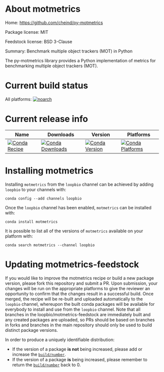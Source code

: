About motmetrics
================

Home: https://github.com/cheind/py-motmetrics

Package license: MIT

Feedstock license: BSD 3-Clause

Summary: Benchmark multiple object trackers (MOT) in Python

The py-motmetrics library provides a Python implementation of metrics for benchmarking multiple object trackers (MOT).


Current build status
====================

All platforms:
[![noarch](https://img.shields.io/circleci/project/github/loopbio/motmetrics-feedstock/master.svg?label=noarch)](https://circleci.com/gh/loopbio/motmetrics-feedstock)

Current release info
====================

| Name | Downloads | Version | Platforms |
| --- | --- | --- | --- |
| [![Conda Recipe](https://img.shields.io/badge/recipe-motmetrics-green.svg)](https://anaconda.org/loopbio/motmetrics) | [![Conda Downloads](https://img.shields.io/conda/dn/loopbio/motmetrics.svg)](https://anaconda.org/loopbio/motmetrics) | [![Conda Version](https://img.shields.io/conda/vn/loopbio/motmetrics.svg)](https://anaconda.org/loopbio/motmetrics) | [![Conda Platforms](https://img.shields.io/conda/pn/loopbio/motmetrics.svg)](https://anaconda.org/loopbio/motmetrics) |

Installing motmetrics
=====================

Installing `motmetrics` from the `loopbio` channel can be achieved by adding `loopbio` to your channels with:

```
conda config --add channels loopbio
```

Once the `loopbio` channel has been enabled, `motmetrics` can be installed with:

```
conda install motmetrics
```

It is possible to list all of the versions of `motmetrics` available on your platform with:

```
conda search motmetrics --channel loopbio
```




Updating motmetrics-feedstock
=============================

If you would like to improve the motmetrics recipe or build a new
package version, please fork this repository and submit a PR. Upon submission,
your changes will be run on the appropriate platforms to give the reviewer an
opportunity to confirm that the changes result in a successful build. Once
merged, the recipe will be re-built and uploaded automatically to the
`loopbio` channel, whereupon the built conda packages will be available for
everybody to install and use from the `loopbio` channel.
Note that all branches in the loopbio/motmetrics-feedstock are
immediately built and any created packages are uploaded, so PRs should be based
on branches in forks and branches in the main repository should only be used to
build distinct package versions.

In order to produce a uniquely identifiable distribution:
 * If the version of a package **is not** being increased, please add or increase
   the [``build/number``](http://conda.pydata.org/docs/building/meta-yaml.html#build-number-and-string).
 * If the version of a package **is** being increased, please remember to return
   the [``build/number``](http://conda.pydata.org/docs/building/meta-yaml.html#build-number-and-string)
   back to 0.
